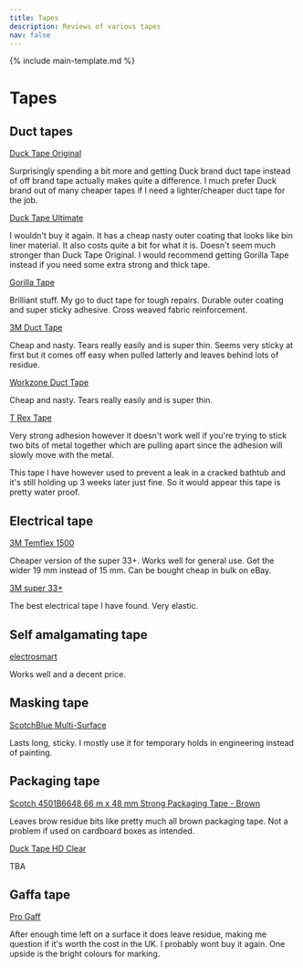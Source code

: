 ```yaml
---
title: Tapes
description: Reviews of various tapes
nav: false
---
```


{% include main-template.md %}

# Tapes

## Duct tapes

[Duck Tape Original](https://www.amazon.co.uk/gp/product/B0051HEDB4/)

Surprisingly spending a bit more and getting Duck brand duct tape instead of off brand tape actually makes quite a difference. I much prefer Duck brand out of many cheaper tapes if I need a lighter/cheaper duct tape for the job.

[Duck Tape Ultimate](https://www.amazon.co.uk/gp/product/B005VOKMN0/)

I wouldn't buy it again. It has a cheap nasty outer coating that looks like bin liner material. It also costs quite a bit for what it is. Doesn't seem much stronger than Duck Tape Original. I would recommend getting Gorilla Tape instead if you need some extra strong and thick tape.

[Gorilla Tape](https://www.amazon.co.uk/gp/product/B001W030HM)

Brilliant stuff. My go to duct tape for tough repairs. Durable outer coating and super sticky adhesive. Cross weaved fabric reinforcement.

[3M Duct Tape](https://www.lidl.com/products/326846_B)

Cheap and nasty. Tears really easily and is super thin. Seems very sticky at first but it comes off easy when pulled latterly and leaves behind lots of residue.

[Workzone Duct Tape](https://www.aldi.co.uk/duct-tape-50m/p/093072007548400)

Cheap and nasty. Tears really easily and is super thin.

[T Rex Tape](https://www.amazon.co.uk/gp/product/B012APXT96/)

Very strong adhesion however it doesn't work well if you're trying to stick two bits of metal together which are pulling apart since the adhesion will slowly move with the metal.

This tape I have however used to prevent a leak in a cracked bathtub and it's still holding up 3 weeks later just fine. So it would appear this tape is pretty water proof.

## Electrical tape

[3M Temflex 1500](https://www.amazon.co.uk/TROT1925-Temflex-1500-Vinyl-Electrical-Insulation-quality/dp/B002Z7Z5VU)

Cheaper version of the super 33+. Works well for general use. Get the wider 19 mm instead of 15 mm. Can be bought cheap in bulk on eBay.

[3M super 33+]()

The best electrical tape I have found. Very elastic.

## Self amalgamating tape

[electrosmart](https://www.amazon.co.uk/gp/product/B003A5MRF8/)

Works well and a decent price.

## Masking tape

[ScotchBlue Multi-Surface](https://www.amazon.co.uk/gp/product/B084B8PBHG/)

Lasts long, sticky. I mostly use it for temporary holds in engineering instead of painting.

## Packaging tape

[Scotch 4501B6648 66 m x 48 mm Strong Packaging Tape - Brown](https://www.amazon.co.uk/Scotch-4501B6648-Strong-Packaging-Tape/dp/B00P8TVFIO/)

Leaves brow residue bits like pretty much all brown packaging tape. Not a problem if used on cardboard boxes as intended.

[Duck Tape HD Clear](https://www.amazon.co.uk/Duck-Heavy-Duty-Packaging-Tape/dp/B00CDNK6RE)

TBA

## Gaffa tape

[Pro Gaff](https://www.amazon.co.uk/Pro-Gaff-RS127GN24X25-Fluorescent-Matt-Cloth/dp/B00XTV8VMQ/)

After enough time left on a surface it does leave residue, making me question if it's worth the cost in the UK. I probably wont buy it again. One upside is the bright colours for marking.